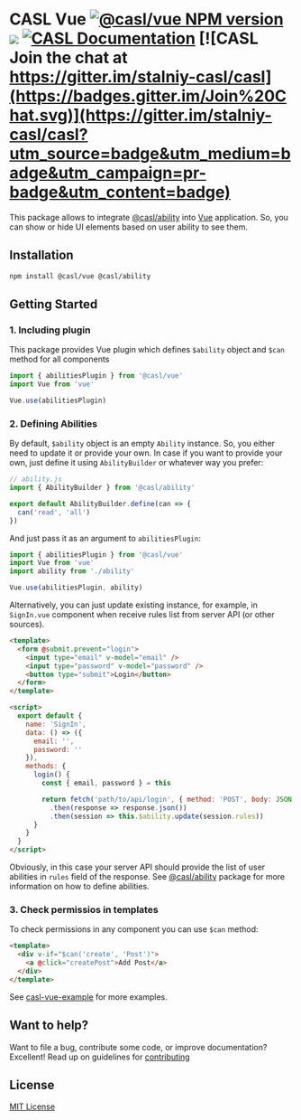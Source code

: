 # CASL Vue [![@casl/vue NPM version](https://badge.fury.io/js/%40casl%2Fvue.svg)](https://badge.fury.io/js/%40casl%2Fvue) [![](https://img.shields.io/npm/dm/%40casl%2Fvue.svg)](https://www.npmjs.com/package/%40casl%2Fvue) [![CASL Documentation](https://img.shields.io/badge/documentation-available-brightgreen.svg)](https://stalniy.github.io/casl/) [![CASL Join the chat at https://gitter.im/stalniy-casl/casl](https://badges.gitter.im/Join%20Chat.svg)](https://gitter.im/stalniy-casl/casl?utm_source=badge&utm_medium=badge&utm_campaign=pr-badge&utm_content=badge)

This package allows to integrate [@casl/ability](/packages/casl-ability) into [Vue][vue] application. So, you can show or hide UI elements based on user ability to see them.

## Installation

```sh
npm install @casl/vue @casl/ability
```

## Getting Started

### 1. Including plugin

This package provides Vue plugin which defines `$ability` object and `$can` method for all components

```js
import { abilitiesPlugin } from '@casl/vue'
import Vue from 'vue'

Vue.use(abilitiesPlugin)
```

### 2. Defining Abilities

By default, `$ability` object is an empty `Ability` instance. So, you either need to update it or provide your own.
In case if you want to provide your own, just define it using `AbilityBuilder` or whatever way you prefer:

```js
// ability.js
import { AbilityBuilder } from '@casl/ability'

export default AbilityBuilder.define(can => {
  can('read', 'all')
})
```

And just pass it as an argument to `abilitiesPlugin`:

```js
import { abilitiesPlugin } from '@casl/vue'
import Vue from 'vue'
import ability from './ability'

Vue.use(abilitiesPlugin, ability)
```

Alternatively, you can just update existing instance, for example, in `SignIn.vue` component when receive rules list from server API (or other sources).

```html
<template>
  <form @submit.prevent="login">
    <input type="email" v-model="email" />
    <input type="password" v-model="password" />
    <button type="submit">Login</button>
  </form>
</template>

<script>
  export default {
    name: 'SignIn',
    data: () => ({
      email: '',
      password: ''
    }),
    methods: {
      login() {
        const { email, password } = this

        return fetch('path/to/api/login', { method: 'POST', body: JSON.stringify({ email, password }) })
          .then(response => response.json())
          .then(session => this.$ability.update(session.rules))
      }
    }
  }
</script>
```

Obviously, in this case your server API should provide the list of user abilities in `rules` field of the response.
See [@casl/ability](/packages/casl-ability) package for more information on how to define abilities.

### 3. Check permissios in templates

To check permissions in any component you can use `$can` method:

```html
<template>
  <div v-if="$can('create', 'Post')">
    <a @click="createPost">Add Post</a>
  </div>
</template>
```

See [casl-vue-example][casl-vue-example] for more examples.

## Want to help?

Want to file a bug, contribute some code, or improve documentation? Excellent! Read up on guidelines for [contributing][contributing]

## License

[MIT License](http://www.opensource.org/licenses/MIT)

[contributing]: /CONTRIBUTING.md
[vue]: https://vuejs.org/
[casl-vue-example]: https://github.com/stalniy/casl-vue-example
